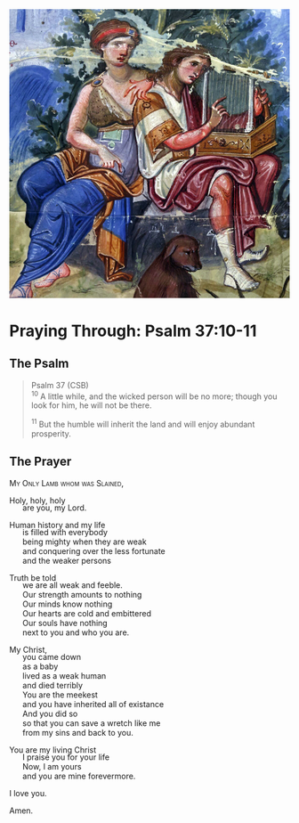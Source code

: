 <img class="intro-right" src="art-paris-psalter.jpg">

<style>
  li {list-style-type: none;}
  p + ul {
    margin-top: -18px;
}
</style>

# Praying Through: Psalm 37:10-11

## The Psalm

>Psalm 37 (CSB)  
><sup>10</sup> A little while, and the wicked person will be no more; though you look for him, he will not be there. 
>
><sup>11</sup> But the humble will inherit the land and will enjoy abundant prosperity. 

## The Prayer

<div style="font-variant: small-caps;">
My Only Lamb whom was Slained,
</div>

Holy, holy, holy
* are you, my Lord.

Human history and my life
* is filled with everybody 
* being mighty when they are weak
* and conquering over the less fortunate
* and the weaker persons

Truth be told
* we are all weak and feeble.
* Our strength amounts to nothing
* Our minds know nothing
* Our hearts are cold and embittered
* Our souls have nothing
* next to you and who you are.

My Christ,
* you came down
* as a baby
* lived as a weak human
* and died terribly
* You are the meekest
* and you have inherited all of existance
* And you did so
* so that you can save a wretch like me
* from my sins and back to you.

You are my living Christ
* I praise you for your life
* Now, I am yours
* and you are mine forevermore.

I love you.

Amen.
